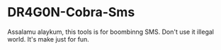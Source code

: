 # DR4G0N-Cobra-Sms
Assalamu alaykum,  this tools is for boombinng SMS. Don't use it illegal world. It's make just for fun.
